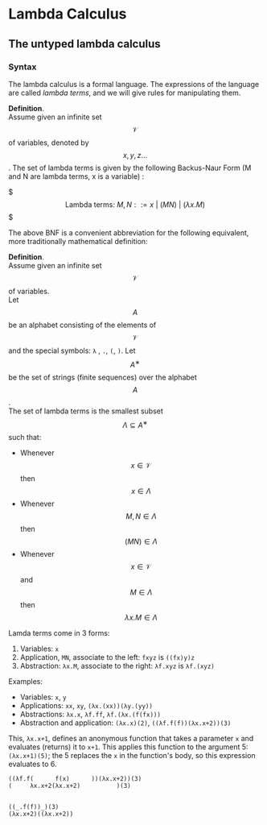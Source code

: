 # Lambda Calculus


## The untyped lambda calculus

### Syntax
The lambda calculus is a formal language. The expressions of the language are called _lambda terms_, and we will give rules for manipulating them.

__Definition__.   
Assume given an infinite set $$\mathcal{V}$$ of variables, denoted by $$x, y, z\dots$$. The set of lambda terms is given by the following Backus-Naur Form (M and N are lambda terms, x is a variable) :

$$$
\text{Lambda terms: } M, N ::= x \ |\ (MN)\ |\ (\lambda{x}.M)
$$$


The above BNF is a convenient abbreviation for the following equivalent, more traditionally mathematical definition:

__Definition__.   
Assume given an infinite set $$\mathcal{V}$$ of variables.    
Let $$A$$ be an alphabet consisting of the elements of $$\mathcal{V}$$ and the special symbols: `λ` , `.`, `(`, `)`.
Let $$A^∗$$ be the set of strings (finite sequences) over the alphabet $$A$$.    
The set of lambda terms is the smallest subset $$\Lambda \subseteq  A^∗$$ such that:
- Whenever $$x\in \mathcal{V}$$ then $$x\in \Lambda$$
- Whenever $$M,N\in \Lambda$$ then $$(MN)\in \Lambda$$
- Whenever $$x\in \mathcal{V}$$ and $$M\in \Lambda$$ then $$\lambda{x}.M \in \Lambda$$

Lamda terms come in 3 forms:
1. Variables: `x`
2. Application, `MN`, associate to the left: `fxyz` is `((fx)y)z`
3. Abstraction: `λx.M`, associate to the right: `λf.xyz` is `λf.(xyz)`

Examples:
- Variables: `x`, `y`
- Applications: `xx`, `xy`, `(λx.(xx))(λy.(yy))`
- Abstractions: `λx.x`, `λf.ff`, `λf.(λx.(f(fx)))`
- Abstraction and application: `(λx.x)(2)`, `((λf.f(f))(λx.x+2))(3)`


This, `λx.x+1`, defines an anonymous function that takes a parameter `x` and evaluates (returns) it to `x+1`. This applies this function to the argument 5: `(λx.x+1)(5)`; the 5 replaces the `x` in the function's body, so this expression evaluates to 6.

```
((λf.f(      f(x)      ))(λx.x+2))(3)
(     λx.x+2(λx.x+2)          )(3)


((_.f(f))_)(3)
(λx.x+2)((λx.x+2))
```
